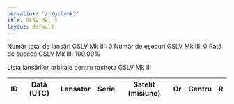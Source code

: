```yaml
---
permalink: "/r/gslvmk3"
itle: GLSV Mk. 3
layout: default
---
```


Număr total de lansări GSLV Mk III: 0
Număr de eșecuri GSLV Mk III: 0
Rată de succes GSLV Mk III: 100.00%

Lista lansărilor orbitale pentru racheta GSLV Mk III


| ID   | Dată (UTC)   | Lansator   | Serie   | Satelit (misiune)   | Or   | Centru   | R   |
|------|--------------|------------|---------|---------------------|------|----------|-----|


